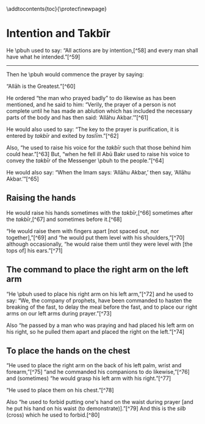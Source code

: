
\addtocontents{toc}{\protect\newpage}

# Intention and Takbīr

He \pbuh used to say: “All actions are by intention,[^58] and every man shall have what he intended.”[^59]

---

Then he \pbuh would commence the prayer by saying:

<!-- TODO fix this -->

<!-- ![](/images/salah/101.gif)   -->

“Allāh is the Greatest.”[^60]

He ordered “the man who prayed badly” to do likewise as has been mentioned, and he said to him: “Verily, the prayer of a person is not complete until he has made an ablution which has included the necessary parts of the body and has then said: ‘Allāhu Akbar.’”[^61]

He would also used to say: “The key to the prayer is purification, it is entered by _takbīr_ and exited by _taslīm_.”[^62]

Also, “he used to raise his voice for the _takbīr_ such that those behind him could hear.”[^63] But, “when he fell ill Abū Bakr used to raise his voice to convey the _takbīr_ of the Messenger \pbuh to the people.”[^64]

He would also say: “When the Imam says: ‘Allāhu Akbar,’ then say, ‘Allāhu Akbar.’”[^65]

## Raising the hands

He would raise his hands sometimes with the _takbīr_,[^66] sometimes after the _takbīr_,[^67] and sometimes before it.[^68]

“He would raise them with fingers apart [not spaced out, nor together],”[^69] and “he would put them level with his shoulders,”[^70] although occasionally, “he would raise them until they were level with [the tops of] his ears.”[^71]

## The command to place the right arm on the left arm

“He \pbuh used to place his right arm on his left arm,”[^72] and he used to say: “We, the company of prophets, have been commanded to hasten the breaking of the fast, to delay the meal before the fast, and to place our right arms on our left arms during prayer.”[^73]

Also “he passed by a man who was praying and had placed his left arm on his right, so he pulled them apart and placed the right on the left.”[^74]

## To place the hands on the chest

“He used to place the right arm on the back of his left palm, wrist and forearm,”[^75] “and he commanded his companions to do likewise,”[^76] and (sometimes) “he would grasp his left arm with his right.”[^77]

“He used to place them on his chest.”[^78]

Also “he used to forbid putting one's hand on the waist during prayer [and he put his hand on his waist (to demonstrate)].”[^79] And this is the _silb_ (cross) which he used to forbid.[^80]

